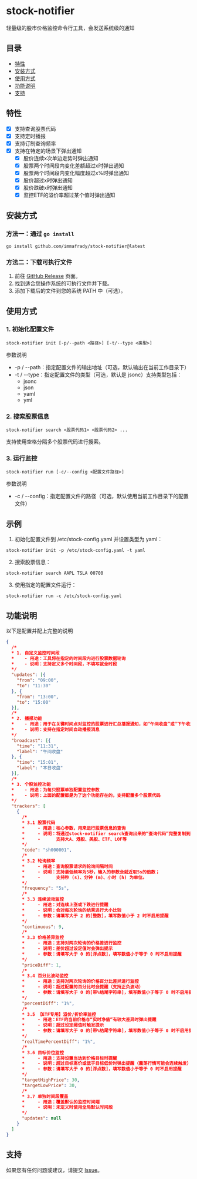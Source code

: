 # stock-notifier

轻量级的股市价格监控命令行工具，会发送系统级的通知

## 目录

- [特性](#特性)
- [安装方式](#安装方式)
- [使用方式](#使用方式)
- [功能说明](#功能说明)
- [支持](#支持)

## 特性

- [x] 支持查询股票代码
- [x] 支持定时播报
- [x] 支持订制查询频率
- [x] 支持在特定的场景下弹出通知
  - [x] 股价连续x次单边走势时弹出通知
  - [x] 股票两个时间段内变化差额超过x时弹出通知
  - [x] 股票两个时间段内变化幅度超过x%时弹出通知
  - [x] 股价超过x时弹出通知
  - [x] 股价跌破x时弹出通知
  - [x] 监控ETF的溢价率超过某个值时弹出通知

## 安装方式

### 方法一：通过 `go install`

```shell
go install github.com/immafrady/stock-notifier@latest
```

### 方法二：下载可执行文件

1. 前往 [GitHub Release](https://github.com/immafrady/stock-notifier/releases) 页面。
2. 找到适合您操作系统的可执行文件并下载。
3. 添加下载后的文件到您的系统 PATH 中（可选）。

## 使用方式

### 1. 初始化配置文件

```shell
stock-notifier init [-p/--path <路径>] [-t/--type <类型>]
```

参数说明
- -p / --path：指定配置文件的输出地址（可选，默认输出在当前工作目录下）
- -t / --type：指定配置文件的类型（可选，默认是 jsonc）支持类型包括：
  - jsonc
  - json
  - yaml
  - yml

### 2. 搜索股票信息

```shell
stock-notifier search <股票代码1> <股票代码2> ...
```

支持使用空格分隔多个股票代码进行搜索。

### 3. 运行监控

```shell
stock-notifier run [-c/--config <配置文件路径>]
```

参数说明
- -c / --config：指定配置文件的路径（可选，默认使用当前工作目录下的配置文件）

## 示例

1. 初始化配置文件到 /etc/stock-config.yaml 并设置类型为 yaml：

```shell
stock-notifier init -p /etc/stock-config.yaml -t yaml
```

2. 搜索股票信息：

```shell
stock-notifier search AAPL TSLA 00700
```

3. 使用指定的配置文件运行：

```shell
stock-notifier run -c /etc/stock-config.yaml
```

## 功能说明

以下是配置并配上完整的说明

```json lines
{ 
  /*
  * 1. 自定义监控时间段
  *    - 用途：工具将在指定的时间段内进行股票数据轮询
  *    - 说明：支持定义多个时间段，不填写就全时段
  */
  "updates": [{
    "from": "09:00",
    "to": "11:30"
  }, {
    "from": "13:00",
    "to": "15:00"
  }],
  /*
  * 2. 播报功能
  *    - 用途：用于在关键时间点对监控的股票进行汇总播报通知，如“午间收盘”或“下午收盘”。
  *    - 说明：支持在指定时间自动播报消息
  */
  "broadcast": [{
    "time": "11:31",
    "label": "午间收盘"
  }, {
    "time": "15:01",
    "label": "本日收盘"
  }],
  /*
  * 3. 个股监控功能
  *    - 用途：为每只股票单独配置监控参数
  *    - 说明：上面的配置都是为了这个功能存在的，支持配置多个股票代码
  */
  "trackers": [
    {
      /*
      * 3.1 股票代码
      *     - 用途：核心参数，用来进行股票信息的查询
      *     - 说明：将通过stock-notifier search查询出来的“查询代码”完整复制到这里；
      *     -      支持大A、港股、美股、ETF、LOF等
      */
      "code": "sh000001",
      /*
      * 3.2 轮询频率
      *     - 用途：查询股票请求的轮询间隔时间
      *     - 说明：支持最低频率为5秒，输入的参数会就近取5s的倍数；
      *     -      支持秒 (s)、分钟 (m)、小时 (h) 为单位。
      */
      "frequency": "5s",
      /*
      * 3.3 连续波动监控
      *     - 用途：对连续上涨或下跌进行提醒
      *     - 说明：会对每次轮询的结果进行大小比较
      *     - 参数：请填写大于 2 的[整数]，填写数值小于 2 时不启用提醒
      */
      "continuous": 9, 
      /*
      * 3.3 价格差异监控
      *     - 用途：支持对两次轮询的价格差进行监控
      *     - 说明：差价超过设定值时会弹出提示
      *     - 参数：请填写大于 0 的[浮点数]，填写数值小于等于 0 时不启用提醒
      */
      "priceDiff": 1, 
      /*
      * 3.4 百分比波动监控
      *     - 用途：支持对两次轮询的价格百分比差异进行监控
      *     - 说明：超过配置的百分比时会提醒（支持正负波动）
      *     - 参数：请填写大于 0 的[带%结尾字符串]，填写数值小于等于 0 时不启用提醒
      */
      "percentDiff": "1%",
      /*
      * 3.5 【ETF专用】溢价/折价率监控
      *     - 用途：ETF的当前价格与“实时净值”有较大差异时弹出提醒
      *     - 说明：超过设定阈值时触发提示
      *     - 参数：请填写大于 0 的[带%结尾字符串]，填写数值小于等于 0 时不启用提醒
      */
      "realTimePercentDiff": "1%",
      /*
      * 3.6 目标价位监控
      *     - 用途：支持设置当达到价格目标时提醒
      *     - 说明：超过目标高价或低于目标低价时弹出提醒（震荡行情可能会连续触发）
      *     - 参数：请填写大于 0 的[浮点数]，填写数值小于等于 0 时不启用提醒
      */
      "targetHighPrice": 30,
      "targetLowPrice": 30,
      /*
      * 3.7 单独时间段覆盖
      *     - 用途：覆盖默认的监控时间端
      *     - 说明：未定义时使用全局默认时间段
      */
      "updates": null
    }
  ]
}
```

### 

## 支持

如果您有任何问题或建议，请提交 [Issue](https://github.com/immafrady/stock-notifier/issues)。
